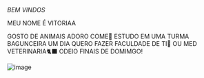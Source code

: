 *BEM VINDOS*

MEU NOME É VITORIAA

GOSTO DE ANIMAIS 
ADORO COME🍕
ESTUDO EM UMA TURMA BAGUNCEIRA
UM DIA QUERO FAZER FACULDADE DE TI📓 OU MED VETERINARIA🐈‍⬛
ODEIO FINAIS DE DOMIMGO!

![image](https://github.com/vitoriasaldeira/vitoriasaldeira/assets/137111566/a1d3d57a-62c6-4e1b-a3b7-80c180ad895a)

